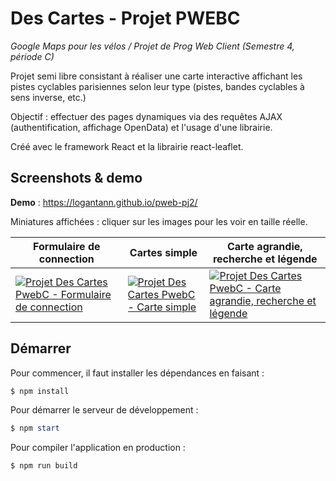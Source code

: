 # Des Cartes - Projet PWEBC

*Google Maps pour les vélos / Projet de Prog Web Client (Semestre 4, période C)*

Projet semi libre consistant à réaliser une carte interactive affichant les pistes cyclables parisiennes selon leur type (pistes, bandes cyclables à sens inverse, etc.)

Objectif : effectuer des pages dynamiques via des requêtes AJAX (authentification, affichage OpenData) et l'usage d'une librairie.

Créé avec le framework React et la librairie react-leaflet.

## Screenshots & demo

**Demo** : https://logantann.github.io/pweb-pj2/

Miniatures affichées : cliquer sur les images pour les voir en taille réelle.


<table align="center">
<thead>
<tr><th>Formulaire de connection</th><th>Cartes simple</th><th>Carte agrandie, recherche et légende</th></tr>
</thead>
<tbody>
<tr>
<td><a href="https://media.discordapp.net/attachments/763681336165924887/951814322907148318/unknown.png">
<img src="https://media.discordapp.net/attachments/763681336165924887/951814322907148318/unknown.png?width=300&height=201" alt="Projet Des Cartes PwebC - Formulaire de connection"/>
</a></td>
<td><a href="https://media.discordapp.net/attachments/763681336165924887/951814432399425556/unknown.png">
<img src="https://media.discordapp.net/attachments/763681336165924887/951814432399425556/unknown.png?width=300&height=174" alt="Projet Des Cartes PwebC - Carte simple"/>
</a></td>
<td><a href="https://media.discordapp.net/attachments/763681336165924887/951814949171236864/unknown.png">
<img src="https://media.discordapp.net/attachments/763681336165924887/951814949171236864/unknown.png?width=300&height=174" alt="Projet Des Cartes PwebC - Carte agrandie, recherche et légende"/>
</a></td>
</tr>
</tbody>
</table>

## Démarrer

Pour commencer, il faut installer les dépendances en faisant : 

```powershell
$ npm install
```

Pour démarrer le serveur de développement :

```powershell
$ npm start
```

Pour compiler l'application en production :

```powershell
$ npm run build
```